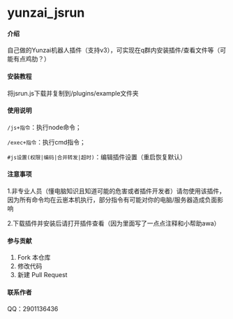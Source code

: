# yunzai_jsrun

#### 介绍

自己做的Yunzai机器人插件（支持v3），可实现在q群内安装插件/查看文件等（可能有点鸡肋？）

#### 安装教程

将jsrun.js下载并复制到/plugins/example文件夹

#### 使用说明

`/js+指令`：执行node命令；

`/exec+指令`：执行cmd指令；

`#js设置(权限|编码|合并转发|超时)`：编辑插件设置（重启恢复默认）

#### 注意事项

1.非专业人员（懂电脑知识且知道可能的危害或者插件开发者）请勿使用该插件，因为所有命令均在云崽本机执行，部分指令有可能对你的电脑/服务器造成负面影响

2.下载插件并安装后请打开插件查看（因为里面写了一点点注释和小帮助awa）

#### 参与贡献

1.  Fork 本仓库
2.  修改代码
3.  新建 Pull Request

#### 联系作者
QQ：2901136436